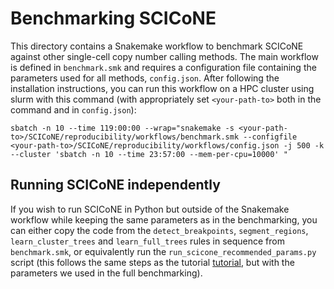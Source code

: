 # Benchmarking SCICoNE
This directory contains a Snakemake workflow to benchmark SCICoNE against other single-cell copy number calling methods. The main workflow is defined in `benchmark.smk` and requires a configuration file containing the parameters used for all methods, `config.json`. After following the installation instructions, you can run this workflow on a HPC cluster using slurm with this command (with appropriately set `<your-path-to>` both in the command and in `config.json`):

```
sbatch -n 10 --time 119:00:00 --wrap="snakemake -s <your-path-to>/SCICoNE/reproducibility/workflows/benchmark.smk --configfile <your-path-to>/SCICoNE/reproducibility/workflows/config.json -j 500 -k --cluster 'sbatch -n 10 --time 23:57:00 --mem-per-cpu=10000' "
```

## Running SCICoNE independently
If you wish to run SCICoNE in Python but outside of the Snakemake workflow while keeping the same parameters as in the benchmarking, you can either copy the code from the  `detect_breakpoints`, `segment_regions`, `learn_cluster_trees` and `learn_full_trees` rules in sequence from `benchmark.smk`, or equivalently run the `run_scicone_recommended_params.py` script (this follows the same steps as the tutorial [tutorial](!https://github.com/cbg-ethz/SCICoNE/blob/master/docs/notebooks/tutorial.ipynb), but with the parameters we used in the full benchmarking).
